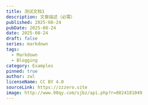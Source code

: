 ```yaml
---
title: 测试文档1
description: 文章描述（必需）
published: 2025-08-24
pubDate: 2025-08-24
date: 2025-08-24
draft: false
series: markdown
tags:
  - Markdown
  - Blogging
category: Examples
pinned: true
author: zwl
licenseName: CC BY 4.0
sourceLink: https://zzzero.site
image: http://www.98qy.com/sjbz/api.php?r=0824181049
---
```

